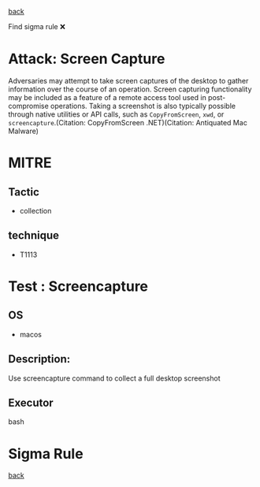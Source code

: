 
[back](../index.md)

Find sigma rule :x: 

# Attack: Screen Capture 

Adversaries may attempt to take screen captures of the desktop to gather information over the course of an operation. Screen capturing functionality may be included as a feature of a remote access tool used in post-compromise operations. Taking a screenshot is also typically possible through native utilities or API calls, such as <code>CopyFromScreen</code>, <code>xwd</code>, or <code>screencapture</code>.(Citation: CopyFromScreen .NET)(Citation: Antiquated Mac Malware)


# MITRE
## Tactic
  - collection


## technique
  - T1113


# Test : Screencapture
## OS
  - macos


## Description:
Use screencapture command to collect a full desktop screenshot


## Executor
bash

# Sigma Rule


[back](../index.md)
